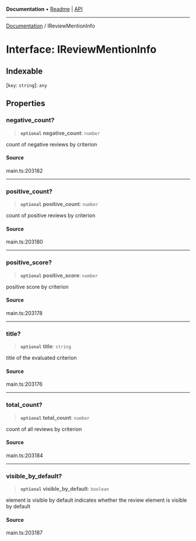 **Documentation** • [Readme](../README.md) \| [API](../globals.md)

***

[Documentation](../README.md) / IReviewMentionInfo

# Interface: IReviewMentionInfo

## Indexable

 \[`key`: `string`\]: `any`

## Properties

### negative\_count?

> **`optional`** **negative\_count**: `number`

count of negative reviews by criterion

#### Source

main.ts:203182

***

### positive\_count?

> **`optional`** **positive\_count**: `number`

count of positive reviews by criterion

#### Source

main.ts:203180

***

### positive\_score?

> **`optional`** **positive\_score**: `number`

positive score by criterion

#### Source

main.ts:203178

***

### title?

> **`optional`** **title**: `string`

title of the evaluated criterion

#### Source

main.ts:203176

***

### total\_count?

> **`optional`** **total\_count**: `number`

count of all reviews by criterion

#### Source

main.ts:203184

***

### visible\_by\_default?

> **`optional`** **visible\_by\_default**: `boolean`

element is visible by default
indicates whether the review element is visible by default

#### Source

main.ts:203187
